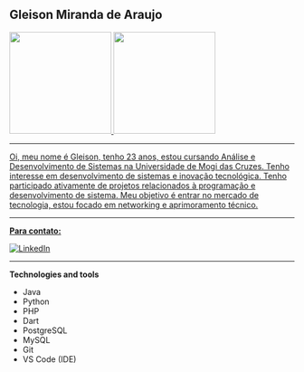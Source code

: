 ## **Gleison Miranda de Araujo**
<div>
<a href="https://github.com/GleisonAraujo">
<img loading="lazy" height="180em" src="https://github-readme-stats.vercel.app/api/top-langs/?username=GleisonAraujo&layout=compact&langs_count=7&theme=dracula"/>
<img loading="lazy" height="180em" src="https://github-readme-stats.vercel.app/api?username=GleisonAraujo&show_icons=true&theme=dracula&include_all_commits=true&count_private=true"/>
</div>



***


Oi, meu nome é Gleison, tenho 23 anos, estou cursando Análise e Desenvolvimento de Sistemas na Universidade de Mogi das Cruzes. Tenho interesse em desenvolvimento de sistemas e inovação tecnológica. Tenho participado ativamente de projetos relacionados à programação e desenvolvimento de sistema. Meu objetivo é entrar no mercado de tecnologia, estou focado em networking e aprimoramento técnico.


***



**Para contato:**


[![LinkedIn](linkedin_icon.png)](https://www.linkedin.com/in/gleison-araujo2)


***

**Technologies and tools**

- Java
- Python
- PHP
- Dart
- PostgreSQL
- MySQL
- Git
- VS Code (IDE)






